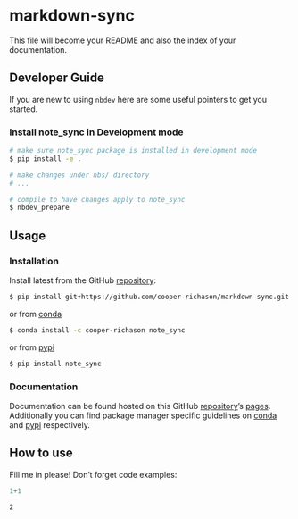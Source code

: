 # markdown-sync


<!-- WARNING: THIS FILE WAS AUTOGENERATED! DO NOT EDIT! -->

This file will become your README and also the index of your
documentation.

## Developer Guide

If you are new to using `nbdev` here are some useful pointers to get you
started.

### Install note_sync in Development mode

``` sh
# make sure note_sync package is installed in development mode
$ pip install -e .

# make changes under nbs/ directory
# ...

# compile to have changes apply to note_sync
$ nbdev_prepare
```

## Usage

### Installation

Install latest from the GitHub
[repository](https://github.com/cooper-richason/note-sync):

``` sh
$ pip install git+https://github.com/cooper-richason/markdown-sync.git
```

or from [conda](https://anaconda.org/cooper-richason/note-sync)

``` sh
$ conda install -c cooper-richason note_sync
```

or from [pypi](https://pypi.org/project/note-sync/)

``` sh
$ pip install note_sync
```

### Documentation

Documentation can be found hosted on this GitHub
[repository](https://github.com/cooper-richason/note-sync)’s
[pages](https://cooper-richason.github.io/note-sync/). Additionally you
can find package manager specific guidelines on
[conda](https://anaconda.org/cooper-richason/note-sync) and
[pypi](https://pypi.org/project/note-sync/) respectively.

## How to use

Fill me in please! Don’t forget code examples:

``` python
1+1
```

    2
